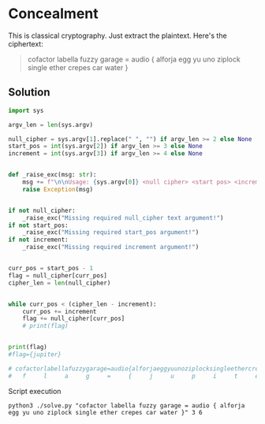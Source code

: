 # Concealment

This is classical cryptography. Just extract the plaintext. Here's the ciphertext:
> cofactor labella fuzzy garage = audio { alforja egg yu uno ziplock single ether crepes car water }

## Solution

```python
import sys

argv_len = len(sys.argv)

null_cipher = sys.argv[1].replace(" ", "") if argv_len >= 2 else None
start_pos = int(sys.argv[2]) if argv_len >= 3 else None
increment = int(sys.argv[3]) if argv_len >= 4 else None


def _raise_exc(msg: str):
    msg += f"\n\nUsage: {sys.argv[0]} <null cipher> <start pos> <increment>"
    raise Exception(msg)


if not null_cipher:
    _raise_exc("Missing required null_cipher text argument!")
if not start_pos:
    _raise_exc("Missing required start_pos argument!")
if not increment:
    _raise_exc("Missing required increment argument!")


curr_pos = start_pos - 1
flag = null_cipher[curr_pos]
cipher_len = len(null_cipher)


while curr_pos < (cipher_len - increment):
    curr_pos += increment
    flag += null_cipher[curr_pos]
    # print(flag)


print(flag)
#flag={jupiter}

# cofactorlabellafuzzygarage=audio{alforjaeggyuunoziplocksingleethercrepescarwater}
#   f     l     a     g     =     {     j     u     p     i     t     e     r     }
```

Script execution
```
python3 ./solve.py "cofactor labella fuzzy garage = audio { alforja egg yu uno ziplock single ether crepes car water }" 3 6
```